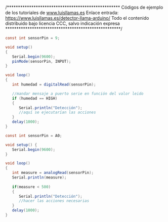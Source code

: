 /***************************************************
Códigos de ejemplo de los tutoriales de www.luisllamas.es
Enlace entrada: https://www.luisllamas.es/detector-llama-arduino/
Todo el contenido distribuido bajo licencia CCC, salvo indicación expresa
****************************************************/

```csharp
const int sensorPin = 9;

void setup()
{
   Serial.begin(9600);
   pinMode(sensorPin, INPUT);
}

void loop()
{
   int humedad = digitalRead(sensorPin);

   //mandar mensaje a puerto serie en función del valor leido
   if (humedad == HIGH)
   {
      Serial.println("Detección");   
      //aquí se ejecutarían las acciones
   }
   delay(1000);
}
```

```csharp
const int sensorPin = A0;

void setup() {
   Serial.begin(9600);
}

void loop() 
{
   int measure = analogRead(sensorPin);
   Serial.println(measure);
  
   if(measure < 500)
   {
      Serial.println("Detección");  
      //hacer las acciones necesarias
   }
   delay(1000);
}
```